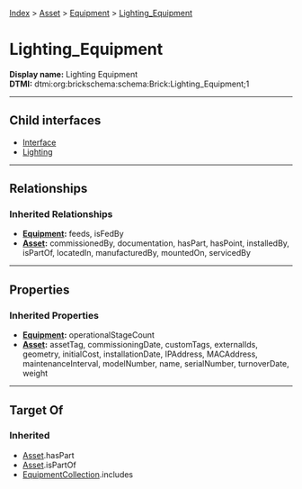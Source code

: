 [Index](../../../Index.md) > [Asset](../../Asset.md) > [Equipment](../Equipment.md) > [Lighting_Equipment](#)
# Lighting_Equipment

**Display name:** Lighting Equipment<br />
**DTMI:** dtmi:org:brickschema:schema:Brick:Lighting_Equipment;1

---

## Child interfaces
* [Interface](Interface/Interface.md)
* [Lighting](Lighting/Lighting.md)

---

## Relationships
### Inherited Relationships
* **[Equipment](../Equipment.md):** feeds, isFedBy
* **[Asset](../../Asset.md):** commissionedBy, documentation, hasPart, hasPoint, installedBy, isPartOf, locatedIn, manufacturedBy, mountedOn, servicedBy

---

## Properties
### Inherited Properties
* **[Equipment](../Equipment.md):** operationalStageCount
* **[Asset](../../Asset.md):** assetTag, commissioningDate, customTags, externalIds, geometry, initialCost, installationDate, IPAddress, MACAddress, maintenanceInterval, modelNumber, name, serialNumber, turnoverDate, weight

---

## Target Of
### Inherited
* [Asset](../../Asset.md).hasPart
* [Asset](../../Asset.md).isPartOf
* [EquipmentCollection](../../../Collection/AssetCollection/EquipmentCollection/EquipmentCollection.md).includes
